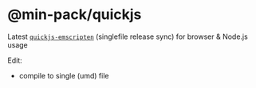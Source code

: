 # @min-pack/quickjs

Latest [`quickjs-emscripten`](https://www.npmjs.com/package/quickjs-emscripten) (singlefile release sync) for browser & Node.js usage

Edit:
- compile to single (umd) file
